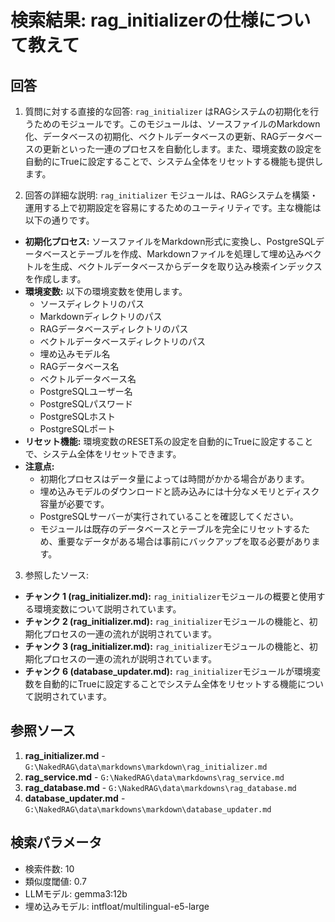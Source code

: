 # 検索結果: rag_initializerの仕様について教えて

## 回答

1. 質問に対する直接的な回答:
`rag_initializer` はRAGシステムの初期化を行うためのモジュールです。このモジュールは、ソースファイルのMarkdown化、データベースの初期化、ベクトルデータベースの更新、RAGデータベースの更新といった一連のプロセスを自動化します。また、環境変数の設定を自動的にTrueに設定することで、システム全体をリセットする機能も提供します。

2. 回答の詳細な説明:
`rag_initializer` モジュールは、RAGシステムを構築・運用する上で初期設定を容易にするためのユーティリティです。主な機能は以下の通りです。

*   **初期化プロセス:** ソースファイルをMarkdown形式に変換し、PostgreSQLデータベースとテーブルを作成、Markdownファイルを処理して埋め込みベクトルを生成、ベクトルデータベースからデータを取り込み検索インデックスを作成します。
*   **環境変数:** 以下の環境変数を使用します。
    *   ソースディレクトリのパス
    *   Markdownディレクトリのパス
    *   RAGデータベースディレクトリのパス
    *   ベクトルデータベースディレクトリのパス
    *   埋め込みモデル名
    *   RAGデータベース名
    *   ベクトルデータベース名
    *   PostgreSQLユーザー名
    *   PostgreSQLパスワード
    *   PostgreSQLホスト
    *   PostgreSQLポート
*   **リセット機能:** 環境変数のRESET系の設定を自動的にTrueに設定することで、システム全体をリセットできます。
*   **注意点:**
    *   初期化プロセスはデータ量によっては時間がかかる場合があります。
    *   埋め込みモデルのダウンロードと読み込みには十分なメモリとディスク容量が必要です。
    *   PostgreSQLサーバーが実行されていることを確認してください。
    *   モジュールは既存のデータベースとテーブルを完全にリセットするため、重要なデータがある場合は事前にバックアップを取る必要があります。

3. 参照したソース:
*   **チャンク 1 (rag_initializer.md):** `rag_initializer`モジュールの概要と使用する環境変数について説明されています。
*   **チャンク 2 (rag_initializer.md):** `rag_initializer`モジュールの機能と、初期化プロセスの一連の流れが説明されています。
*   **チャンク 3 (rag_initializer.md):** `rag_initializer`モジュールの機能と、初期化プロセスの一連の流れが説明されています。
*   **チャンク 6 (database_updater.md):** `rag_initializer`モジュールが環境変数を自動的にTrueに設定することでシステム全体をリセットする機能について説明されています。

## 参照ソース

1. **rag_initializer.md** - `G:\NakedRAG\data\markdowns\markdown\rag_initializer.md`
2. **rag_service.md** - `G:\NakedRAG\data\markdowns\rag_service.md`
3. **rag_database.md** - `G:\NakedRAG\data\markdowns\rag_database.md`
4. **database_updater.md** - `G:\NakedRAG\data\markdowns\markdown\database_updater.md`

## 検索パラメータ

- 検索件数: 10
- 類似度閾値: 0.7
- LLMモデル: gemma3:12b
- 埋め込みモデル: intfloat/multilingual-e5-large
